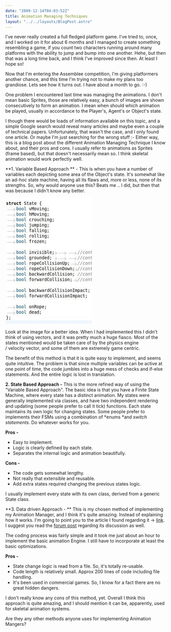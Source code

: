 ```yaml
---
date: "2009-12-14T04:03:52Z"
title: Animation Managing Techniques
layout: "../../layouts/BlogPost.astro"
---
```


I've never really created a full fledged platform game. I've tried to, once, and I worked on it for about 6 months and I managed to create something resembling a game, if you count two characters running around many platforms with the ability to jump and bump into one another. Hehe, but then that was a long time back, and I think I've improved since then. At least I hope so!

Now that I'm entering the Assemblee competition, I'm giving platformers another chance, and this time I'm trying not to make my plans too grandiose. Lets see how it turns out. I have about a month to go. :-)

One problem I encountered last time was managing the animations. I don't mean basic Sprites, those are relatively easy, a bunch of images are shown consecutively to form an animation. I mean when should which animation be played, usually in accordance to the Player's, Agent's or Object's state.

I though there would be loads of information available on this topic, and a simple Google search would reveal many articles and maybe even a couple of technical papers. Unfortunately, that wasn't the case, and I only found one article. Or maybe I'm just searching for the wrong stuff :- Either way, this is a blog post about the different Animation Managing Technique I know about, and their pros and cons. I usually refer to animations as Sprites (frame based), but that doesn't necessarily mean so. I think skeletal animation would work perfectly well.

**1. Variable Based Approach ** - This is when you have a number of variables each depicting some area of the Object's state. It's somewhat like an ad-hoc state machine, having all its flaws and, more or less, none of its strengths. So, why would anyone use this? Beats me .. I did, but then that was because I didn't know any better.

![](/blog/images/2009/12/14/variable1.jpeg)

Look at the image for a better idea. When I had implemented this I didn't think of using vectors, and it was pretty much a huge fiasco. Most of the states mentioned would be taken care of by the physics engine / velocity vector, and some of them are extremely game centric.

The benefit of this method is that it is quite easy to implement, and seems quite intuitive. The problem is that since multiple variables can be active at one point of time, the code jumbles into a huge mess of checks and if-else statements. And the entire logic is lost in translation.

**2. State Based Approach -** This is the more refined way of using the "Variable Based Approach". The basic idea is that you have a Finite State Machine, where every state has a distinct animation. My states were generally implemented via classes, and have two independent rendering and updating (some people prefer to call it tick) functions. Each state maintains its own logic for changing states. Some people prefer to implements their FSMs using a combination of *enums *and *switch statements*. Do whatever works for you.

**Pros -**

* Easy to implement.
* Logic is clearly defined by each state.
* Separates the internal logic and animation beautifully.

**Cons -**

* The code gets somewhat lengthy.
* Not really that extensible and reusable.
* Add extra states required changing the previous states logic.

I usually implement every state with its own class, derived from a generic State class.

**3. Data driven Approach - ** This is my  chosen method of implementing my Animation Manager, and I think it's quite amazing. Instead of explaining how it works. I'm going to point you to the article I found regarding it -&gt; <a href="http://www.gamedev.net/reference/snippets/features/dataAnimMngr/">link</a>. I suggest you read the <a href="http://www.gamedev.net/community/forums/topic.asp?key=featart&amp;uid=2704&amp;forum_id=35&amp;Topic_Title=A+Data-driven+Animation+Manager">forum post</a> regarding its discussion as well.

The coding process was fairly simple and it took me just about an hour to implement the basic animation Engine. I still have to incorporate at least the basic optimizations.

**Pros -**
* State change logic is read from a file. So, it's totally re-usable.
* Code length is relatively small. Approx 200 lines of code including file handling.
* It's been used in commercial games. So, I know for a fact there are no great hidden dangers.

I don't really know any cons of this method, yet. Overall I think this approach is quite amazing, and I should mention it can be, apparently, used for skeletal animation systems.

Are they any other methods anyone uses for implementing Animation Mangers?
